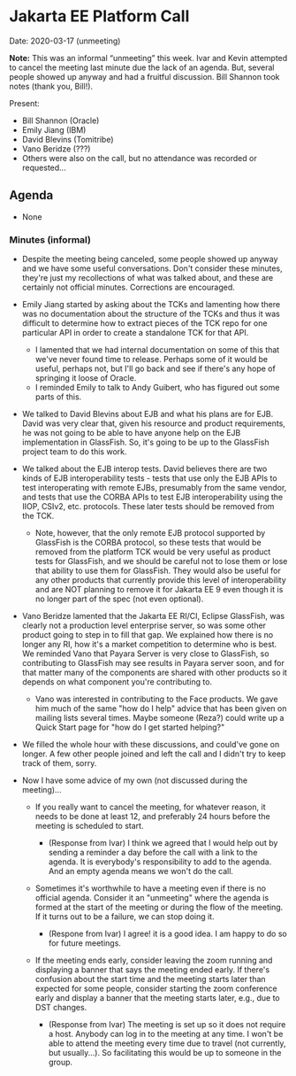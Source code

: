 # Jakarta EE Platform Call

Date: 2020-03-17 (unmeeting)

**Note:**  This was an informal “unmeeting” this week. Ivar and Kevin attempted to cancel the meeting last minute due the lack of an agenda. But, several people showed up anyway and had a fruitful discussion. Bill Shannon took notes (thank you, Bill!).

Present:

- Bill Shannon (Oracle)
- Emily Jiang (IBM)
- David Blevins (Tomitribe)
- Vano Beridze (???)
- Others were also on the call, but no attendance was recorded or requested...


## Agenda

- None

### Minutes (informal)

- Despite the meeting being canceled, some people showed up anyway and we have some useful conversations.  Don't consider these minutes, they're just my recollections of what was talked about, and these are certainly not official minutes.  Corrections are encouraged.

- Emily Jiang started by asking about the TCKs and lamenting how there was no documentation about the structure of the TCKs and thus it was difficult to determine how to extract pieces of the TCK repo for one particular API in order to create a standalone TCK for that API.
  - I lamented that we had internal documentation on some of this that we've never found time to release.  Perhaps some of it would be useful, perhaps not, but I'll go back and see if there's any hope of springing it loose of Oracle.
  - I reminded Emily to talk to Andy Guibert, who has figured out some parts of this.


- We talked to David Blevins about EJB and what his plans are for EJB.  David was very clear that, given his resource and product requirements, he was not going to be able to have anyone help on the EJB implementation in GlassFish.  So, it's going to be up to the GlassFish project team to do this work.

- We talked about the EJB interop tests.  David believes there are two kinds of EJB interoperability tests - tests that use only the EJB APIs to test interoperating with remote EJBs, presumably from the same vendor, and tests that use the CORBA APIs to test EJB interoperability using the IIOP, CSIv2, etc. protocols.  These later tests should be removed from the TCK.
  - Note, however, that the only remote EJB protocol supported by GlassFish is the CORBA protocol, so these tests that would be removed from the platform TCK would be very useful as product tests for GlassFish, and we should be careful not to lose them or lose that ability to use them for GlassFish.  They would also be useful for any other products that currently provide this level of interoperability and are NOT planning to remove it for Jakarta EE 9 even though it is no longer part of the spec (not even optional).


- Vano Beridze lamented that the Jakarta EE RI/CI, Eclipse GlassFish, was clearly not a production level enterprise server, so was some other product going to step in to fill that gap.  We explained how there is no longer any RI, how it's a market competition to determine who is best.  We reminded Vano that Payara Server is very close to GlassFish, so contributing to GlassFish may see results in Payara server soon, and for that matter many of the components are shared with other products so it depends on what component you're contributing to.
  - Vano was interested in contributing to the Face products.  We gave him much of the same "how do I help" advice that has been given on mailing lists several times.  Maybe someone (Reza?) could write up a Quick Start page for "how do I get started helping?"


- We filled the whole hour with these discussions, and could've gone on longer.  A few other people joined and left the call and I didn't try to keep track of them, sorry.

- Now I have some advice of my own (not discussed during the meeting)...
  - If you really want to cancel the meeting, for whatever reason, it needs to be done at least 12, and preferably 24 hours before the meeting is scheduled to start.
    - (Response from Ivar) I think we agreed that I would help out by sending a reminder a day before the call with a link to the agenda. It is everybody's responsibility to add to the agenda. And an empty agenda means we won't do the call.


  - Sometimes it's worthwhile to have a meeting even if there is no official agenda.  Consider it an "unmeeting" where the agenda is formed at the start of the meeting or during the flow of the meeting.  If it turns out to be a failure, we can stop doing it.
    - (Respone from Ivar) I agree! it is a good idea. I am happy to do so for future meetings.


  - If the meeting ends early, consider leaving the zoom running and displaying a banner that says the meeting ended early.  If there's confusion about the start time and the meeting starts later than expected for some people, consider starting the zoom conference early and display a banner that the meeting starts later, e.g., due to DST changes.
    - (Response from Ivar) The meeting is set up so it does not require a host. Anybody can log in to the meeting at any time. I won't be able to attend the meeting every time due to travel (not currently, but usually...). So facilitating this would be up to someone in the group.
